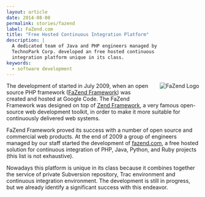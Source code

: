 ```yaml
---
layout: article
date: 2014-08-08
permalink: stories/fazend
label: FaZend.com
title: "Free Hosted Continuous Integration Platform"
description: |
  A dedicated team of Java and PHP engineers managed by
  TechnoPark Corp. developed an free hosted continuous
  integration platform unique in its class.
keywords:
  - software development
---
```


<a href="http://www.fazend.com">
  <img src="//img.technoparkcorp.com/stories/fazend-logo.png"
  alt="FaZend Logo" style="float:right; margin-left: 2em; margin-bottom: 2em;"/>
</a>

The development of started in July 2009, when an open source PHP framework
([FaZend Framework](http://code.google.com/p/fazend/)) was created and hosted at Google Code. The FaZend
Framework was designed on top of [Zend Framework](http://framework.zend.com), a very famous
open-source web development toolkit, in order to make it more suitable for continuously delivered
web systems.

FaZend Framework proved its success with a number of open source and commercial web products. At the
end of 2009 a group of engineers managed by our staff started the development of
[fazend.com](http://www.fazend.com), a free hosted solution for continuous integration of PHP, Java,
Python, and Ruby projects (this list is not exhaustive).

Nowadays this platform is unique in its class because it combines together the service of private
Subversion repository, Trac environment and continuous integration environment. The development is
still in progress, but we already identify a significant success with this endeavor.
